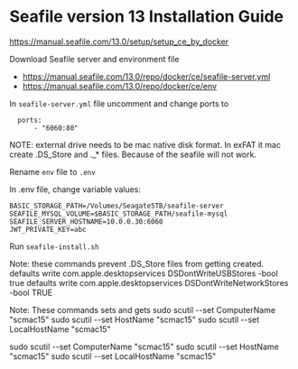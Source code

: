 # Seafile version 13 Installation Guide
https://manual.seafile.com/13.0/setup/setup_ce_by_docker


Download Seafile server and environment file

- https://manual.seafile.com/13.0/repo/docker/ce/seafile-server.yml
- https://manual.seafile.com/13.0/repo/docker/ce/env


In `seafile-server.yml` file uncomment and change ports to

```
  ports:
      - "6060:80"
```

NOTE: external drive needs to be mac native disk format. 
In exFAT it mac create .DS_Store and ._* files. Because of the seafile will not work.


Rename `env` file to `.env`

In .env file, change variable values:
```
BASIC_STORAGE_PATH=/Volumes/Seagate5TB/seafile-server
SEAFILE_MYSQL_VOLUME=$BASIC_STORAGE_PATH/seafile-mysql
SEAFILE_SERVER_HOSTNAME=10.0.0.30:6060
JWT_PRIVATE_KEY=abc
```


Run `seafile-install.sh`


Note: these commands prevent .DS_Store files from getting created.
defaults write com.apple.desktopservices DSDontWriteUSBStores -bool true
defaults write com.apple.desktopservices DSDontWriteNetworkStores -bool TRUE


Note: These commands sets and gets
sudo scutil --set ComputerName "scmac15"
sudo scutil --set HostName "scmac15"
sudo scutil --set LocalHostName "scmac15"

sudo scutil --set ComputerName "scmac15"
sudo scutil --set HostName "scmac15"
sudo scutil --set LocalHostName "scmac15"